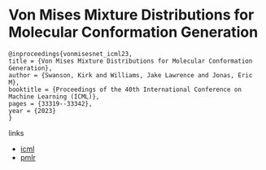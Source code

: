 # Von Mises Mixture Distributions for Molecular Conformation Generation

```
@inproceedings{vonmisesnet_icml23,
title = {Von Mises Mixture Distributions for Molecular Conformation Generation},
author = {Swanson, Kirk and Williams, Jake Lawrence and Jonas, Eric M},
booktitle = {Proceedings of the 40th International Conference on Machine Learning (ICML)},
pages = {33319--33342},
year = {2023}
}
```

links
- [icml](https://icml.cc/Conferences/2023/Schedule?showEvent=24517)
- [pmlr](https://proceedings.mlr.press/v202/swanson23a.html)
